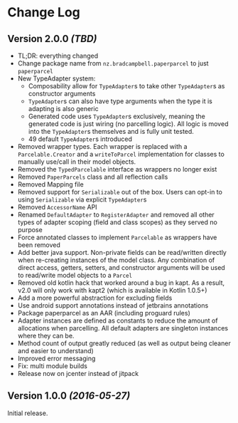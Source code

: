Change Log
==========

Version 2.0.0 *(TBD)*
----------------------------

 * TL;DR: everything changed
 * Change package name from `nz.bradcampbell.paperparcel` to just `paperparcel`
 * New TypeAdapter system:
   * Composability allow for `TypeAdapter`s to take other `TypeAdapter`s as constructor
     arguments
   * `TypeAdapter`s can also have type arguments when the type it is adapting is also generic
   * Generated code uses `TypeAdapter`s exclusively, meaning the generated code is just wiring
     (no parcelling logic). All logic is moved into the `TypeAdapter`s themselves and is fully unit tested.
   * 49 default `TypeAdapter`s introduced
 * Removed wrapper types. Each wrapper is replaced with a `Parcelable.Creator` and a `writeToParcel` 
   implementation for classes to manually use/call in their model objects.
 * Removed the `TypedParcelable` interface as wrappers no longer exist
 * Removed `PaperParcels` class and all reflection calls
 * Removed Mapping file
 * Removed support for `Serializable` out of the box. Users can opt-in to using `Serializable` via
   explicit `TypeAdapter`s
 * Removed `AccessorName` API
 * Renamed `DefaultAdapter` to `RegisterAdapter` and removed all other types of adapter scoping
   (field and class scopes) as they served no purpose
 * Force annotated classes to implement `Parcelable` as wrappers have been removed
 * Add better java support. Non-private fields can be read/written directly when re-creating
   instances of the model class. Any combination of direct access, getters, setters, and
   constructor arguments will be used to read/write model objects to a `Parcel`
 * Removed old kotlin hack that worked around a bug in kapt. As a result, v2.0 will only
   work with kapt2 (which is available in Kotlin 1.0.5+)
 * Add a more powerful abstraction for excluding fields
 * Use android support annotations instead of jetbrains annotations
 * Package paperparcel as an AAR (including proguard rules)
 * Adapter instances are defined as constants to reduce the amount of allocations when parcelling.
   All default adapters are singleton instances where they can be. 
 * Method count of output greatly reduced (as well as output being cleaner and easier to understand)
 * Improved error messaging
 * Fix: multi module builds
 * Release now on jcenter instead of jitpack

Version 1.0.0 *(2016-05-27)*
----------------------------

Initial release.
